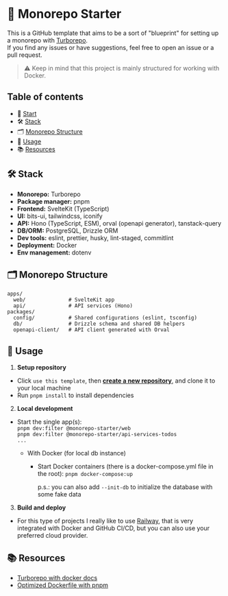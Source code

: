 # 🏁 Monorepo Starter

This is a GitHub template that aims to be a sort of "blueprint" for setting up a monorepo with [Turborepo](https://turbo.build/).<br />
If you find any issues or have suggestions, feel free to open an issue or a pull request.

> ⚠️ Keep in mind that this project is mainly structured for working with Docker.

## Table of contents

- 🏁 [Start](#🏁-monorepo-starter)
- 🛠 [Stack](#🛠-stack)
- 🗂️ [Monorepo Structure](#🗂️-monorepo-structure)
- 🧪 [Usage](#🧪-usage)
- 📚 [Resources](#📚-resources)

## 🛠 Stack

- **Monorepo:** Turborepo
- **Package manager:** pnpm
- **Frontend:** SvelteKit (TypeScript)
- **UI:** bits-ui, tailwindcss, iconify
- **API:** Hono (TypeScript, ESM), orval (openapi generator), tanstack-query
- **DB/ORM:** PostgreSQL, Drizzle ORM
- **Dev tools:** eslint, prettier, husky, lint-staged, commitlint
- **Deployment:** Docker
- **Env management:** dotenv

## 🗂️ Monorepo Structure

```
apps/
  web/              # SvelteKit app
  api/              # API services (Hono)
packages/
  config/           # Shared configurations (eslint, tsconfig)
  db/               # Drizzle schema and shared DB helpers
  openapi-client/   # API client generated with Orval
```

## 🧪 Usage

1. **Setup repository**

- Click `use this template`, then **[create a new repository](https://github.com/new?template_name=monorepo-starter&template_owner=giovacalle)**, and clone it to your local machine
- Run `pnpm install` to install dependencies

2. **Local development**

- Start the single app(s):  
  `pnpm dev:filter @monorepo-starter/web`<br />
  `pnpm dev:filter @monorepo-starter/api-services-todos`<br />
  `...`

  - With Docker (for local db instance)

    - Start Docker containers (there is a docker-compose.yml file in the root):
      `pnpm docker-compose:up`

      p.s.: you can also add `--init-db` to initialize the database with some fake data

3. **Build and deploy**

- For this type of projects I really like to use [Railway](https://railway.app/), that is very integrated with Docker and GitHub CI/CD, but you can also use your preferred cloud provider.

## 📚 Resources

- [Turborepo with docker docs](https://turborepo.com/docs/guides/tools/docker)
- [Optimized Dockerfile with pnpm](https://fintlabs.medium.com/optimized-multi-stage-docker-builds-with-monorepo-and-pnpm-for-nodejs-microservices-in-a-monorepo-c686fdcf051f)
